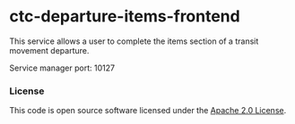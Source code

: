 
# ctc-departure-items-frontend

This service allows a user to complete the items section of a transit movement departure.

Service manager port: 10127

### License

This code is open source software licensed under the [Apache 2.0 License]("http://www.apache.org/licenses/LICENSE-2.0.html").